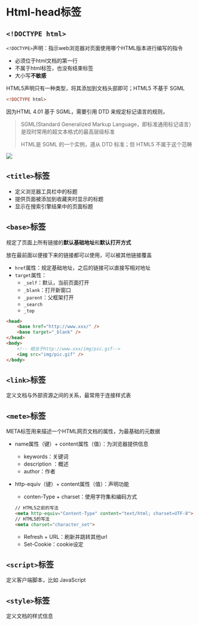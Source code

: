 # Html-head标签

## `<!DOCTYPE html>`

`<!DOCTYPE>`声明：指示web浏览器对页面使用哪个HTML版本进行编写的指令

+ 必须位于html文档的第一行
+ 不属于html标签，也没有结束标签
+ 大小写**不敏感**

HTML5声明只有一种类型，将其添加到文档头部即可；HTML5 不基于 SGML

```html
<!DOCTYPE html>
```

因为HTML 4.01 基于 SGML，需要引用 DTD 来规定标记语言的规则，

> SGML(Standard Generalized Markup Language，即标准通用标记语言）是现时常用的超文本格式的最高层级标准
>
> HTML是 SGML 的一个实例，遵从 DTD 标准；但 HTML5 不属于这个范畴

![](https://images2017.cnblogs.com/blog/1288677/201801/1288677-20180102165648440-35197995.png)

## `<title>`标签

- 定义浏览器工具栏中的标题
- 提供页面被添加到收藏夹时显示的标题
- 显示在搜索引擎结果中的页面标题

## `<base>`标签

规定了页面上所有链接的**默认基础地址**和**默认打开方式**

放在最前面以便接下来的链接都可以使用，可以被其他链接覆盖

+ `href`属性：规定基础地址，之后的链接可以直接写相对地址
+ `target`属性：
  + `_self`：默认，当前页面打开
  + `_blank`：打开新窗口
  + `_parent`：父框架打开
  + `_search`
  + `_top`

```html
<head>
	<base href="http://www.xxx/" />
	<base target="_blank" />
</head>
<body>
    <!-- 相当于http://www.xxx/img/pic.gif-->
    <img src="img/pic.gif" />
</body>

```

## `<link>`标签

定义文档与外部资源之间的关系，最常用于连接样式表

## `<mete>`标签

META标签用来描述一个HTML网页文档的属性，为最基础的元数据

+ name属性（键）+ content属性（值）：为浏览器提供信息
  + keywords：关键词 
  + description ：概述
  + author：作者
+ http-equiv（键）+ content属性（值）：声明功能
  + conten-Type + charset：使用字符集和编码方式

  ```html
  // HTML5之前的写法
  <meta http-equiv="Content-Type" content="text/html; charset=UTF-8">
  // HTML5的写法
  <meta charset="character_set">
  ```

  + Refresh + URL：刷新并跳转其他url
  + Set-Cookie：cookie设定

## `<script>`标签

定义客户端脚本，比如 JavaScript

## `<style>`标签

定义文档的样式信息